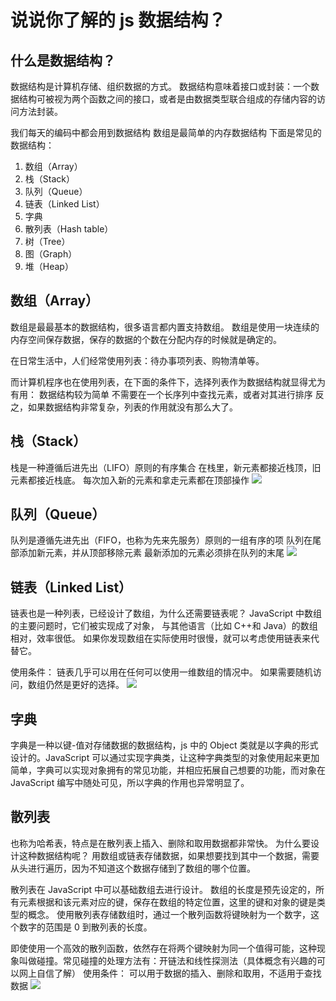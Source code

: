 # 说说你了解的 js 数据结构？

## 什么是数据结构？

数据结构是计算机存储、组织数据的方式。
数据结构意味着接口或封装：一个数据结构可被视为两个函数之间的接口，或者是由数据类型联合组成的存储内容的访问方法封装。

我们每天的编码中都会用到数据结构
数组是最简单的内存数据结构
下面是常见的数据结构：

1. 数组（Array）
2. 栈（Stack）
3. 队列（Queue）
4. 链表（Linked List）
5. 字典
6. 散列表（Hash table）
7. 树（Tree）
8. 图（Graph）
9. 堆（Heap）

## 数组（Array）

数组是最最基本的数据结构，很多语言都内置支持数组。
数组是使用一块连续的内存空间保存数据，保存的数据的个数在分配内存的时候就是确定的。

在日常生活中，人们经常使用列表：待办事项列表、购物清单等。

而计算机程序也在使用列表，在下面的条件下，选择列表作为数据结构就显得尤为有用：
数据结构较为简单
不需要在一个长序列中查找元素，或者对其进行排序
反之，如果数据结构非常复杂，列表的作用就没有那么大了。

## 栈（Stack）

栈是一种遵循后进先出（LIFO）原则的有序集合
在栈里，新元素都接近栈顶，旧元素都接近栈底。
每次加入新的元素和拿走元素都在顶部操作
![](https://upload-images.jianshu.io/upload_images/13253432-ddcb884374470d2c?imageMogr2/auto-orient/strip|imageView2/2/format/webp)

## 队列（Queue）

队列是遵循先进先出（FIFO，也称为先来先服务）原则的一组有序的项
队列在尾部添加新元素，并从顶部移除元素
最新添加的元素必须排在队列的末尾
![](https://upload-images.jianshu.io/upload_images/13253432-55ad7c7db40d3796?imageMogr2/auto-orient/strip|imageView2/2/format/webp)

## 链表（Linked List）

链表也是一种列表，已经设计了数组，为什么还需要链表呢？
JavaScript 中数组的主要问题时，它们被实现成了对象，
与其他语言（比如 C++和 Java）的数组相对，效率很低。
如果你发现数组在实际使用时很慢，就可以考虑使用链表来代替它。

使用条件：
链表几乎可以用在任何可以使用一维数组的情况中。
如果需要随机访问，数组仍然是更好的选择。
![](https://raw.githubusercontent.com/zoro-web/blog/master/img/lian.jpg)

## 字典

字典是一种以键-值对存储数据的数据结构，js 中的 Object 类就是以字典的形式设计的。JavaScript 可以通过实现字典类，让这种字典类型的对象使用起来更加简单，字典可以实现对象拥有的常见功能，并相应拓展自己想要的功能，而对象在 JavaScript 编写中随处可见，所以字典的作用也异常明显了。

## 散列表

也称为哈希表，特点是在散列表上插入、删除和取用数据都非常快。
为什么要设计这种数据结构呢？
用数组或链表存储数据，如果想要找到其中一个数据，需要从头进行遍历，因为不知道这个数据存储到了数组的哪个位置。

散列表在 JavaScript 中可以基础数组去进行设计。
数组的长度是预先设定的，所有元素根据和该元素对应的键，保存在数组的特定位置，这里的键和对象的键是类型的概念。
使用散列表存储数组时，通过一个散列函数将键映射为一个数字，这个数字的范围是 0 到散列表的长度。

即使使用一个高效的散列函数，依然存在将两个键映射为同一个值得可能，这种现象叫做碰撞。常见碰撞的处理方法有：开链法和线性探测法（具体概念有兴趣的可以网上自信了解）
使用条件：
可以用于数据的插入、删除和取用，不适用于查找数据
![](https://raw.githubusercontent.com/zoro-web/blog/master/img/%E5%BE%AE%E4%BF%A1%E5%9B%BE%E7%89%87_20170820211406.png)
